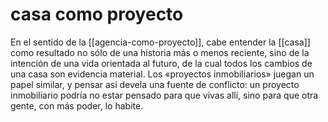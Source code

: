 # casa como proyecto
En el sentido de la [[agencia-como-proyecto]], cabe entender la [[casa]] como resultado no sólo de una historia más o menos reciente, sino de la intención de una vida orientada al futuro, de la cual todos los cambios de una casa son evidencia material. Los «proyectos inmobiliarios» juegan un papel similar, y pensar así devela una fuente de conflicto: un proyecto inmobiliario podría no estar pensado para que vivas allí, sino para que otra gente, con más poder, lo habite.